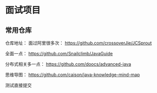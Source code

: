 # 面试项目

## 常用仓库

仓库地址：
面过阿里很多次：
https://github.com/crossoverJie/JCSprout

全面一点：
https://github.com/Snailclimb/JavaGuide

分布式相关多一点：
https://github.com/doocs/advanced-java

思维导图：
https://github.com/caison/java-knowledge-mind-map

测试直接提交
